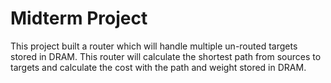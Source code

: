 # Midterm Project
This project built a router which will handle multiple un-routed targets stored in DRAM. This router will calculate the shortest path from sources to targets and calculate the cost with the path and weight stored in DRAM.

